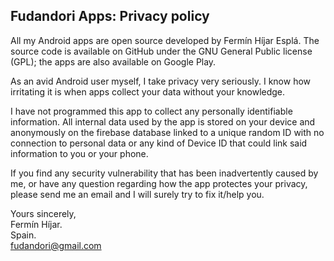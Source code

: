## Fudandori Apps: Privacy policy

All my Android apps are open source developed by Fermín Híjar Esplá. The source code is available on GitHub under the GNU General Public license (GPL); the apps are also available on Google Play.

As an avid Android user myself, I take privacy very seriously.
I know how irritating it is when apps collect your data without your knowledge.

I have not programmed this app to collect any personally identifiable information. All internal data used by the app is stored on your device and anonymously on the firebase database linked to a unique random ID with no connection to personal data or any kind of Device ID that could link said information to you or your phone.

If you find any security vulnerability that has been inadvertently caused by me, or have any question regarding how the app protectes your privacy, please send me an email and I will surely try to fix it/help you.

Yours sincerely,  
Fermín Híjar.  
Spain.  
fudandori@gmail.com